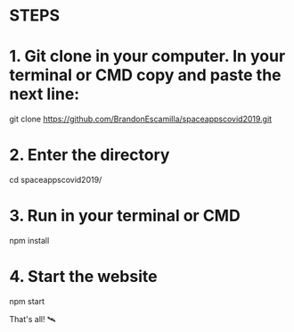 # STEPS
# 1. Git clone in your computer. In your terminal or CMD copy and paste the next line:
  
  git clone https://github.com/BrandonEscamilla/spaceappscovid2019.git
  
# 2. Enter the directory 

  cd spaceappscovid2019/

# 3. Run in your terminal or CMD
  
  npm install

# 4. Start the website 
  
  npm start

That's all! 🛰
